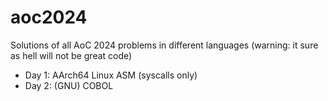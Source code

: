 # aoc2024
Solutions of all AoC 2024 problems in different languages (warning: it sure as hell will not be great code)

- Day 1: AArch64 Linux ASM (syscalls only)
- Day 2: (GNU) COBOL
